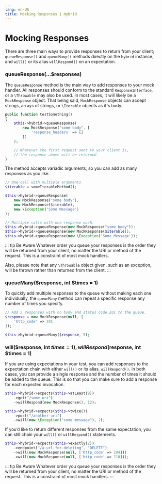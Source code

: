 ```yaml
---
lang: en-US
title: Mocking Responses | Hybrid
---
```


# Mocking Responses

There are three main ways to provide responses to return from your client; `queueResponse()` and `queueMany()` methods directly on the `hybrid` instance, and `will()` or its alias `willRespond()` on an expectation.

### queueResponse(...$responses)

The `queueResponse` method is the main way to add responses to your mock handler. All responses should conform to the standard `ResponseInterface`, or a `\Throwable` may also be used. In most cases, it will likely be a `MockResponse` object. That being said, `MockResponse` objects can accept strings, arrays of strings, or `\Iterable` objects as it's body.

```php
public function testSomething()
{
    $this->hybrid->queueResponse(
        new MockResponse("some body", [
            'response_headers' => []
        ])
    );

    // Whatever the first request sent to your client is, 
    // the response above will be returned.
}
```

The method accepts variadic arguments, so you can add as many responses as you like.

```php
// One call with multiple arguments
$iterable = someIterableMethod();

$this->hybrid->queueResponse(
    new MockResponse("some body"),
    new MockResponse($iterable),
    new \Exception('Some Message')
);

// Multiple calls with one response each.
$this->hybrid->queueResponse(new MockResponse("some body"));
$this->hybrid->queueResponse(new MockResponse($iterable));
$this->hybrid->queueResponse(new \Exception('Some Message'));
```

::: tip Be Aware
Whatever order you queue your responses is the order they will be returned from your client, no matter the URI or method of the request. This is a constraint of most mock handlers.

Also, please note that any `\Throwable` object given, such as an exception, will be thrown rather than returned from the client.
:::

### queueMany($response, int $times = 1)

To quickly add multiple responses to the queue without making each one individually, the `queueMany` method can repeat a specific response any number of times you specify.

```php
// Add 5 responses with no body and status code 201 to the queue.
$response = new MockResponse(null, [
    'http_code' => 201
]);

$this->hybrid->queueMany($response, 5);
```

### will($response, int $times = 1), willRespond($response, int $times = 1)

If you are using expectations in your test, you can add responses to the expectation chain with either `will()` or its alias, `willRespond()`. In both cases, you can provide a single response and the number of times it should be added to the queue. This is so that you can make sure to add a response for each expected invocation.

```php
$this->hybrid->expects($this->atLeast(9))
    ->get("/some-uri")
    ->willRespond(new MockResponse(), 12);

$this->hybrid->expects($this->twice())
    ->post("/another-uri")
    ->will(new \Exception("some message"), 2);
```

If you’d like to return different responses from the same expectation, you can still chain your `will()` or `willRespond()` statements.

```php
$this->hybrid->expects($this->exactly(2))
    ->endpoint("/a-url-for-deleting", "DELETE")
    ->will(new MockResponse(null, ['http_code' => 204]))
    ->will(new MockResponse(null, ['http_code' => 210]));
```

::: tip Be Aware
Whatever order you queue your responses is the order they will be returned from your client, no matter the URI or method of the request. This is a constraint of most mock handlers.
:::